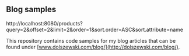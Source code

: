 Blog samples
------------

http://localhost:8080/products?query=2&offset=2&limit=2&order=1&sort.order=ASC&sort.attribute=name

This repository contains code samples for my blog articles that can be found under [www.dolszewski.com/blog/](http://dolszewski.com/blog/).